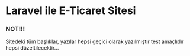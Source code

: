 <h1>Laravel ile E-Ticaret Sitesi</h1>

### NOT!!!
Sitedeki tüm başlıklar, yazılar hepsi geçici olarak yazılmıştır test amaçlıdır hepsi düzeltilecektir...
